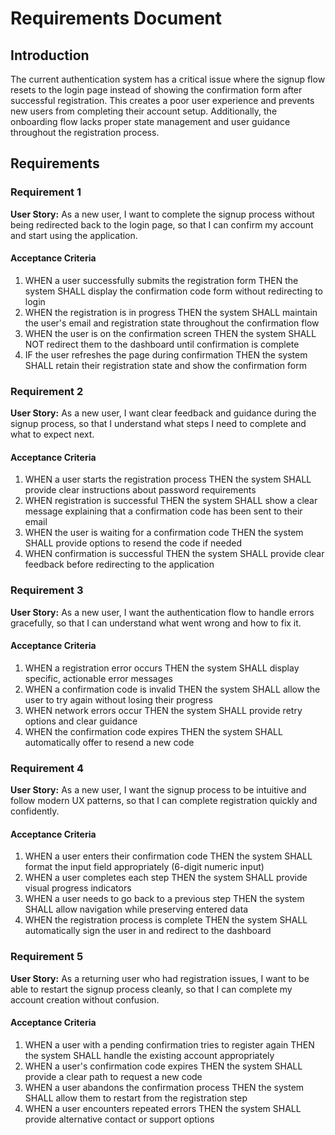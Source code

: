 # Requirements Document

## Introduction

The current authentication system has a critical issue where the signup flow resets to the login page instead of showing the confirmation form after successful registration. This creates a poor user experience and prevents new users from completing their account setup. Additionally, the onboarding flow lacks proper state management and user guidance throughout the registration process.

## Requirements

### Requirement 1

**User Story:** As a new user, I want to complete the signup process without being redirected back to the login page, so that I can confirm my account and start using the application.

#### Acceptance Criteria

1. WHEN a user successfully submits the registration form THEN the system SHALL display the confirmation code form without redirecting to login
2. WHEN the registration is in progress THEN the system SHALL maintain the user's email and registration state throughout the confirmation flow
3. WHEN the user is on the confirmation screen THEN the system SHALL NOT redirect them to the dashboard until confirmation is complete
4. IF the user refreshes the page during confirmation THEN the system SHALL retain their registration state and show the confirmation form

### Requirement 2

**User Story:** As a new user, I want clear feedback and guidance during the signup process, so that I understand what steps I need to complete and what to expect next.

#### Acceptance Criteria

1. WHEN a user starts the registration process THEN the system SHALL provide clear instructions about password requirements
2. WHEN registration is successful THEN the system SHALL show a clear message explaining that a confirmation code has been sent to their email
3. WHEN the user is waiting for a confirmation code THEN the system SHALL provide options to resend the code if needed
4. WHEN confirmation is successful THEN the system SHALL provide clear feedback before redirecting to the application

### Requirement 3

**User Story:** As a new user, I want the authentication flow to handle errors gracefully, so that I can understand what went wrong and how to fix it.

#### Acceptance Criteria

1. WHEN a registration error occurs THEN the system SHALL display specific, actionable error messages
2. WHEN a confirmation code is invalid THEN the system SHALL allow the user to try again without losing their progress
3. WHEN network errors occur THEN the system SHALL provide retry options and clear guidance
4. WHEN the confirmation code expires THEN the system SHALL automatically offer to resend a new code

### Requirement 4

**User Story:** As a new user, I want the signup process to be intuitive and follow modern UX patterns, so that I can complete registration quickly and confidently.

#### Acceptance Criteria

1. WHEN a user enters their confirmation code THEN the system SHALL format the input field appropriately (6-digit numeric input)
2. WHEN a user completes each step THEN the system SHALL provide visual progress indicators
3. WHEN a user needs to go back to a previous step THEN the system SHALL allow navigation while preserving entered data
4. WHEN the registration process is complete THEN the system SHALL automatically sign the user in and redirect to the dashboard

### Requirement 5

**User Story:** As a returning user who had registration issues, I want to be able to restart the signup process cleanly, so that I can complete my account creation without confusion.

#### Acceptance Criteria

1. WHEN a user with a pending confirmation tries to register again THEN the system SHALL handle the existing account appropriately
2. WHEN a user's confirmation code expires THEN the system SHALL provide a clear path to request a new code
3. WHEN a user abandons the confirmation process THEN the system SHALL allow them to restart from the registration step
4. WHEN a user encounters repeated errors THEN the system SHALL provide alternative contact or support options
